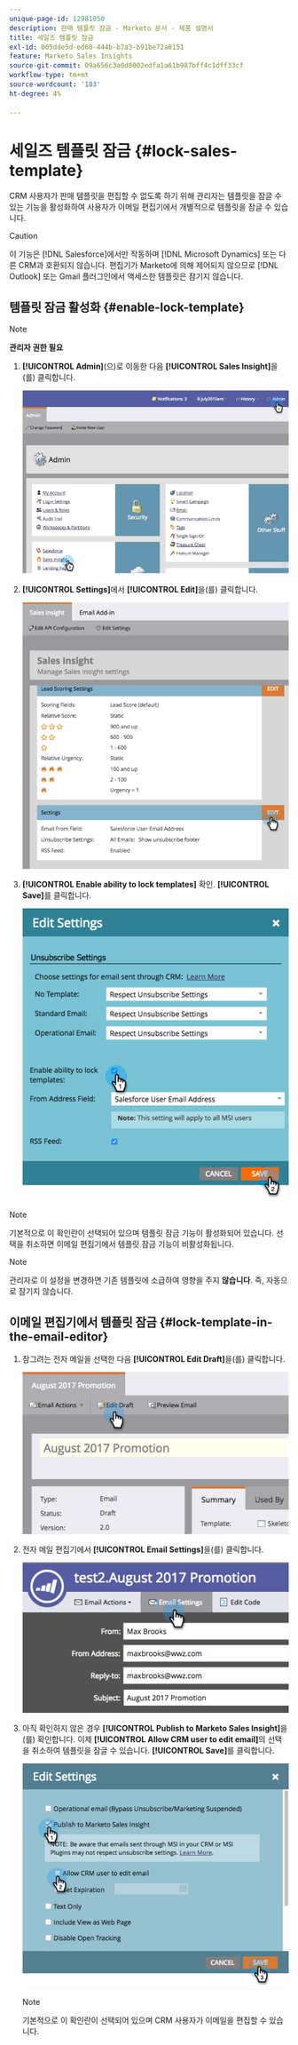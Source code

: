 ```yaml
---
unique-page-id: 12981050
description: 판매 템플릿 잠금 - Marketo 문서 - 제품 설명서
title: 세일즈 템플릿 잠금
exl-id: 005dde5d-ed60-444b-b7a3-b91be72a0151
feature: Marketo Sales Insights
source-git-commit: 09a656c3a0d0002edfa1a61b987bff4c1dff33cf
workflow-type: tm+mt
source-wordcount: '183'
ht-degree: 4%

---
```


# 세일즈 템플릿 잠금 {#lock-sales-template}

CRM 사용자가 판매 템플릿을 편집할 수 없도록 하기 위해 관리자는 템플릿을 잠글 수 있는 기능을 활성화하여 사용자가 이메일 편집기에서 개별적으로 템플릿을 잠글 수 있습니다.

>[!CAUTION]
>
>이 기능은 [!DNL Salesforce]에서만 작동하며 [!DNL Microsoft Dynamics] 또는 다른 CRM과 호환되지 않습니다. 편집기가 Marketo에 의해 제어되지 않으므로 [!DNL Outlook] 또는 Gmail 플러그인에서 액세스한 템플릿은 잠기지 않습니다.

## 템플릿 잠금 활성화 {#enable-lock-template}

>[!NOTE]
>
>**관리자 권한 필요**

1. **[!UICONTROL Admin]**(으)로 이동한 다음 **[!UICONTROL Sales Insight]**&#x200B;을(를) 클릭합니다.

   ![](assets/1.png)

1. **[!UICONTROL Settings]**&#x200B;에서 **[!UICONTROL Edit]**&#x200B;을(를) 클릭합니다.

   ![](assets/2.png)

1. **[!UICONTROL Enable ability to lock templates]** 확인. **[!UICONTROL Save]**&#x200B;를 클릭합니다.

   ![](assets/image2017-10-9-8-3a19-3a45.png)

>[!NOTE]
>
>기본적으로 이 확인란이 선택되어 있으며 템플릿 잠금 기능이 활성화되어 있습니다. 선택을 취소하면 이메일 편집기에서 템플릿 잠금 기능이 비활성화됩니다.

>[!NOTE]
>
>관리자로 이 설정을 변경하면 기존 템플릿에 소급하여 영향을 주지 **않습니다**. 즉, 자동으로 잠기지 않습니다.

## 이메일 편집기에서 템플릿 잠금 {#lock-template-in-the-email-editor}

1. 잠그려는 전자 메일을 선택한 다음 **[!UICONTROL Edit Draft]**&#x200B;을(를) 클릭합니다.

   ![](assets/5.png)

1. 전자 메일 편집기에서 **[!UICONTROL Email Settings]**&#x200B;을(를) 클릭합니다.

   ![](assets/6.png)

1. 아직 확인하지 않은 경우 **[!UICONTROL Publish to Marketo Sales Insight]**&#x200B;을(를) 확인합니다. 이제 **[!UICONTROL Allow CRM user to edit email]**&#x200B;의 선택을 취소하여 템플릿을 잠글 수 있습니다. **[!UICONTROL Save]**&#x200B;를 클릭합니다.

   ![](assets/7.png)

   >[!NOTE]
   >
   >기본적으로 이 확인란이 선택되어 있으며 CRM 사용자가 이메일을 편집할 수 있습니다.
